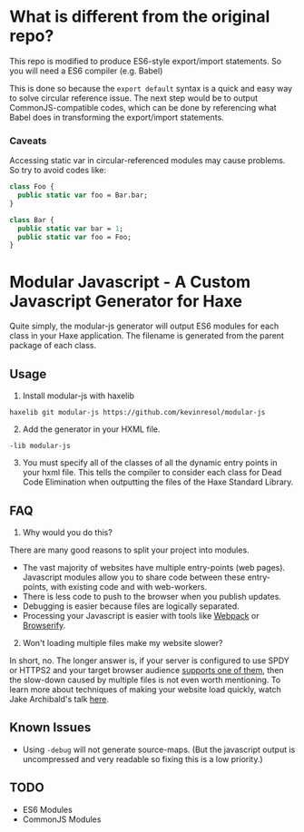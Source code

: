 # What is different from the original repo?

This repo is modified to produce ES6-style export/import statements. 
So you will need a ES6 compiler (e.g. Babel)

This is done so because the `export default` syntax is a quick and easy way to solve circular reference issue.
The next step would be to output CommonJS-compatible codes, which can be done by referencing what Babel does in transforming the export/import statements.

### Caveats

Accessing static var in circular-referenced modules may cause problems. So try to avoid codes like:

```haxe
class Foo {
  public static var foo = Bar.bar;
}

class Bar {
  public static var bar = 1;
  public static var foo = Foo;
}
```

# Modular Javascript - A Custom Javascript Generator for Haxe

Quite simply, the modular-js generator will output ES6 modules for each class in your Haxe application.  The filename is generated from the parent package of each class.

## Usage

1. Install modular-js with haxelib

  ```
  haxelib git modular-js https://github.com/kevinresol/modular-js
  ```

2. Add the generator in your HXML file.

  ```
  -lib modular-js
  ```

3. You must specify all of the classes of all the dynamic entry points in your hxml file. This tells the compiler to consider each class for Dead Code Elimination when outputting the files of the Haxe Standard Library.

## FAQ

1. Why would you do this?

  There are many good reasons to split your project into modules.

  - The vast majority of websites have multiple entry-points (web pages). Javascript modules allow you to share code between these entry-points, with existing code and with web-workers.
  - There is less code to push to the browser when you publish updates.
  - Debugging is easier because files are logically separated.
  - Processing your Javascript is easier with tools like [Webpack](http://webpack.github.io/) or [Browserify](http://browserify.org/).

2. Won't loading multiple files make my website slower?

  In short, no.  The longer answer is, if your server is configured to use SPDY or HTTPS2 and your target browser audience [supports one of them](http://caniuse.com/#feat=spdy), then the slow-down caused by multiple files is not even worth mentioning. To learn more about techniques of making your website load quickly, watch Jake Archibald's talk [here](https://vimeo.com/125479288).

## Known Issues

- Using `-debug` will not generate source-maps. (But the javascript output is uncompressed and
  very readable so fixing this is a low priority.)

## TODO

 - ES6 Modules
 - CommonJS Modules
